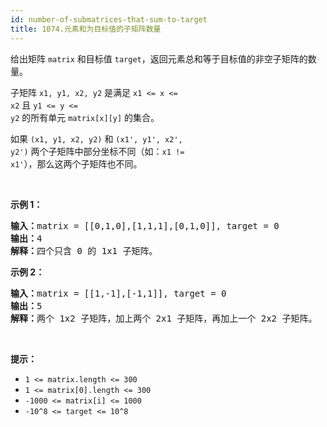 ```yaml
---
id: number-of-submatrices-that-sum-to-target
title: 1074.元素和为目标值的子矩阵数量
---
```

给出矩阵 <code>matrix</code> 和目标值 <code>target</code>，返回元素总和等于目标值的非空子矩阵的数量。

子矩阵 <code>x1, y1, x2, y2</code> 是满足 <code>x1 &lt;= x &lt;= x2</code> 且 <code>y1 &lt;= y &lt;= y2</code> 的所有单元 <code>matrix[x][y]</code> 的集合。

如果 <code>(x1, y1, x2, y2)</code> 和 <code>(x1&#39;, y1&#39;, x2&#39;, y2&#39;)</code> 两个子矩阵中部分坐标不同（如：<code>x1 != x1&#39;</code>），那么这两个子矩阵也不同。

 

**示例 1：**


<pre><strong>输入：</strong>matrix = [[0,1,0],[1,1,1],[0,1,0]], target = 0<br/><strong>输出：</strong>4<br/><strong>解释：</strong>四个只含 0 的 1x1 子矩阵。<br/></pre>

**示例 2：**


<pre><strong>输入：</strong>matrix = [[1,-1],[-1,1]], target = 0<br/><strong>输出：</strong>5<br/><strong>解释：</strong>两个 1x2 子矩阵，加上两个 2x1 子矩阵，再加上一个 2x2 子矩阵。<br/></pre>

 

**<strong>提示：</strong>**

- <code>1 &lt;= matrix.length &lt;= 300</code>
- <code>1 &lt;= matrix[0].length &lt;= 300</code>
- <code>-1000 &lt;= matrix[i] &lt;= 1000</code>
- <code>-10^8 &lt;= target &lt;= 10^8</code>